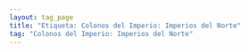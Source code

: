 ```yaml
---
layout: tag_page
title: "Etiqueta: Colonos del Imperio: Imperios del Norte"
tag: "Colonos del Imperio: Imperios del Norte"
---
```

